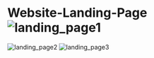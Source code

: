 # Website-Landing-Page![landing_page1](https://user-images.githubusercontent.com/112774247/228542851-c56e5ce2-cb95-4c3f-9237-0cbe3851f49e.png)
![landing_page2](https://user-images.githubusercontent.com/112774247/228542870-5553e19a-0bd5-4e94-ac10-3b5b5782144f.png)
![landing_page3](https://user-images.githubusercontent.com/112774247/228542881-44beb350-0ab2-4115-80a3-741ae8579f24.png)
